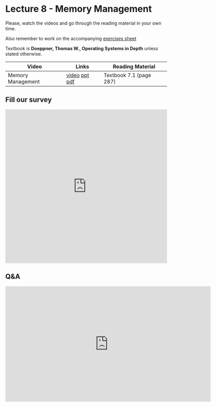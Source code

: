# Lecture 8 - Memory Management



Please, watch the videos and go through the reading material in your own time.

Also remember to work on the accompanying [exercises sheet](../exercises/EXERCISES8.html)

Textbook is **Doeppner, Thomas W., Operating Systems in Depth** unless stated otherwise.



| Video                   | Links                     |        Reading Material                                                                                                                                                                                      |
|-------------------------|---------------------------|----------------------------------------------------------------------------------------------------------------------------------------------------------------------------------------------|
| Memory Management| [video](https://web.microsoftstream.com/video/bb68a796-8a75-4223-93cc-44c1b9b075ef)  [ppt](https://github.com/cs-uob/COMS20012/blob/master/docs/slides/Week%208%20-%20Memory%20management.pptx) [pdf](https://github.com/cs-uob/COMS20012/blob/master/docs/slides/Week%208%20-%20Memory%20management.pdf) | Textbook 7.1 (page 287) | 


## Fill our survey

<iframe width="640px" height= "480px" src= "https://forms.office.com/Pages/ResponsePage.aspx?id=MH_ksn3NTkql2rGM8aQVG5N9pWWUNd5Khd6GR62JgsZUMEZKRUhXRklNT1VKMTJaV0taWkFZUlhPSC4u&embed=true" frameborder= "0" marginwidth= "0" marginheight= "0" style= "border: none; max-width:100%; max-height:100vh" allowfullscreen webkitallowfullscreen mozallowfullscreen msallowfullscreen> </iframe>

## Q&A

<iframe width="640" height="360" src="https://web.microsoftstream.com/embed/video/affb1dbf-f927-4942-935b-96488baaeeb1?autoplay=false&amp;showinfo=true" allowfullscreen style="border:none;"></iframe>
